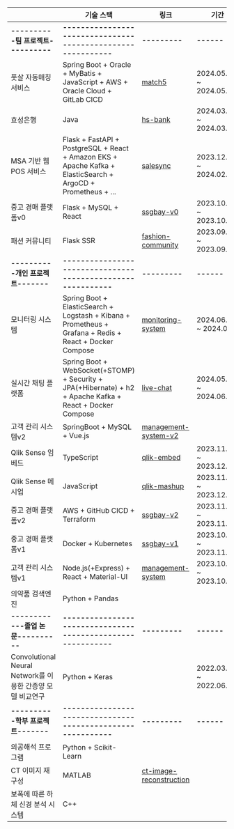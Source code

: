 <!-- <a href="https://github.com/anuraghazra/github-readme-stats">
    <img src="https://github-readme-stats.vercel.app/api/top-langs/?username=rlatkd&layout=donut&show_icons=true&theme=material-palenight&hide_border=true&bg_color=20232a&icon_color=58A6FF&text_color=fff&title_color=58A6FF&count_private=true&exclude_repo=Face-Transfer-Application&include_all_commits=true&hide=css,html" width=38% />
</a> -->
<!-- <a href="https://github.com/anuraghazra/github-readme-stats">
  <img src="https://github-readme-stats.vercel.app/api?username=rlatkd&show_icons=true&include_all_commits=true&theme=material-palenight&hide_border=true&bg_color=20232a&icon_color=58A6FF&text_color=fff&title_color=58A6FF&count_private=true" width=56% />
</a>
<a href="https://github.com/ashutosh00710/github-readme-activity-graph">
    <img src="https://github-readme-activity-graph.vercel.app/graph?username=rlatkd&theme=react-dark&bg_color=20232a&hide_border=true&line=58A6FF&color=58A6FF" width=94%/>
</a>

<a href="https://github.com/anuraghazra/github-readme-stats">
    <img src="https://github-readme-stats.vercel.app/api/wakatime?username=rlatkd"/>
</a> -->


|             | 기술 스택                                                                                          | 링크 | 기간 |
|---------------------|----------------------------------------------------------------------------------------------------|-----------|------|
|**----------팀 프로젝트----------**|**-----------------------------------------------------------**|**---------**|**------**|
| 풋살 자동매칭 서비스 | Spring Boot + Oracle + MyBatis + JavaScript + AWS + Oracle Cloud + GitLab CICD                                            | [match5](https://github.com/rlatkd/match5)  |   2024.05.09 ~ 2024.05.17   |
| 효성은행            | Java                                                                                               | [hs-bank](https://github.com/rlatkd/hs-bank)  |    2024.03.21 ~ 2024.03.27  |
| MSA 기반 웹 POS 서비스       | Flask + FastAPI + PostgreSQL + React + Amazon EKS + Apache Kafka + ElasticSearch + ArgoCD + Prometheus + ... |[salesync](https://github.com/rlatkd/salesync)   |   2023.12.04 ~ 2024.02.01   |
| 중고 경매 플랫폼v0  | Flask + MySQL + React                                                                              |  [ssgbay-v0](https://github.com/rlatkd/ssgbay-v0)         |  2023.10.26 ~ 2023.10.28    |
| 패션 커뮤니티       | Flask SSR                                                                                          | [fashion-community](https://github.com/rlatkd/fashion-community)  |  2023.09.01 ~ 2023.09.08    |
|**----------개인 프로젝트-------**|**-----------------------------------------------------------**|**---------**|**------**|
| 모니터링 시스템         | Spring Boot + ElasticSearch + Logstash + Kibana + Prometheus + Grafana + Redis + React + Docker Compose                    |           [monitoring-system](https://github.com/rlatkd/monitoring-system)      |   2024.06.10 ~ 2024.06.   |
| 실시간 채팅 플랫폼         | Spring Boot + WebSocket(+STOMP) + Security + JPA(+Hibernate) + h2 + Apache Kafka + React + Docker Compose                    |           [live-chat](https://github.com/rlatkd/live-chat)      |   2024.05.27. ~ 2024.06.02   |
| 고객 관리 시스템v2  | SpringBoot + MySQL + Vue.js                                                                           |    [management-system-v2](https://github.com/rlatkd/management-system-v2)       |      |
| Qlik Sense 임베드   | TypeScript                                                                                         |  [qlik-embed](https://github.com/rlatkd/qlik-embed)         |   2023.11.20 ~ 2023.12.01   |
| Qlik Sense 메시업   | JavaScript                                                                                         |    [qlik-mashup](https://github.com/rlatkd[qlik-mashup)       |   2023.11.20 ~ 2023.12.01   |
| 중고 경매 플랫폼v2  | AWS + GitHub CICD + Terraform                                                                             |  [ssgbay-v2](https://github.com/rlatkd/ssgbay-v2)         | 2023.11.22 ~ 2023.11.28     |
| 중고 경매 플랫폼v1  | Docker + Kubernetes                                                                                |   [ssgbay-v1](https://github.com/rlatkd/ssgbay-v1)        |   2023.10.29 ~ 2023.11.02   |
| 고객 관리 시스템v1  | Node.js(+Express) + React + Material-UI                                                                                    |     [management-system](https://github.com/rlatkd/management-system)      |   2023.10.16 ~ 2023.10.20   |
| 의약품 검색엔진     | Python + Pandas                                                                                    |           |      |
|**------------졸업 논문----------**|**-----------------------------------------------------------**|**---------**|**------**|
| Convolutional Neural Network를 이용한 간종양 모델 비교연구 | Python + Keras                                                                                     |           |  2022.03.02 ~ 2022.06.30    |
|**----------학부 프로젝트-------**|**-----------------------------------------------------------**|**---------**|**------**|
| 의공해석 프로그램   | Python + Scikit-Learn                                                                              |          |      |
| CT 이미지 재구성    | MATLAB                                                                                             |    [ct-image-reconstruction](https://github.com/rlatkd/ct-image-reconstruction)       |      |
| 보폭에 따른 하체 신경 분석 시스템 | C++                                                                                               |          |      |
